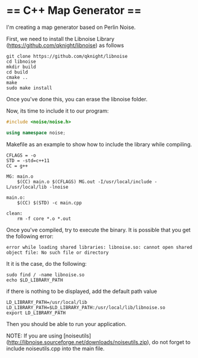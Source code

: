 # == C++ Map Generator ==

I'm creating a map generator based on Perlin Noise.

First, we need to install the Libnoise Library (https://github.com/qknight/libnoise) as follows

```
git clone https://github.com/qknight/libnoise
cd libnoise
mkdir build
cd build
cmake ..
make
sudo make install
```

Once you've done this, you can erase the libnoise folder.

Now, its time to include it to our program:

```c++
#include <noise/noise.h>

using namespace noise;
```

Makefile as an example to show how to include the library while compiling.

```
CFLAGS = -o
STD = -std=c++11
CC = g++

MG: main.o 
	$(CC) main.o $(CFLAGS) MG.out -I/usr/local/include -L/usr/local/lib -lnoise

main.o:
	$(CC) $(STD) -c main.cpp

clean:
	rm -f core *.o *.out
```

Once you've compiled, try to execute the binary. It is possible that you get the following error:
```
error while loading shared libraries: libnoise.so: cannot open shared object file: No such file or directory
```

It it is the case, do the following:
```
sudo find / -name libnoise.so
echo $LD_LIBRARY_PATH
```
if there is nothing to be displayed, add the default path value
```
LD_LIBRARY_PATH=/usr/local/lib
LD_LIBRARY_PATH=$LD_LIBRARY_PATH:/usr/local/lib/libnoise.so
export LD_LIBRARY_PATH
```

Then you should be able to run your application.

NOTE: If you are using [noiseutils] (http://libnoise.sourceforge.net/downloads/noiseutils.zip), do not forget to include noiseutils.cpp into the main file.

